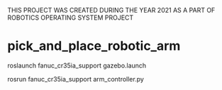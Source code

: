THIS PROJECT WAS CREATED DURING THE YEAR 2021 AS A PART OF ROBOTICS OPERATING SYSTEM PROJECT
# pick_and_place_robotic_arm
roslaunch fanuc_cr35ia_support gazebo.launch 

rosrun fanuc_cr35ia_support arm_controller.py 

